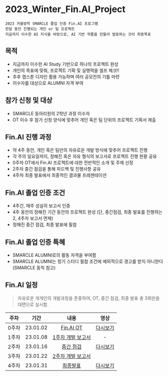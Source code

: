 # 2023_Winter_Fin.AI_Project
~~~
2023 겨울방학 SMARCLE 졸업 인증 Fin.AI 프로그램
한달 동안 진행되는 개인 or 팀 프로젝트
지금까지 이수한 AI 지식을 바탕으로, AI 기반 작품을 만들어 발표하는 것이 최종목표
~~~

## 목적
- 지금까지 이수한 AI Study 기반으로 하나의 프로젝트 완성
- 개인의 목표에 맞춰, 프로젝트 기획 및 실행력을 셀프 체크!!
- 추후 캡스톤 디자인 활용 가능하며 여러 공모전의 기틀 마련
- 이수자를 대상으로 ALUMNI 자격 부여

## 참가 신청 및 대상
- SMARCLE 동아리원의 2학년 과정 이수자
- OT 이수 후 참가 신청 양식에 맞추어 개인 혹은 팀 단위의 프로젝트 기획서 제출

## Fin.AI 진행 과정
- 약 4주 동안, 개인 혹은 팀만의 자유로운 개발 방식에 맞추어 프로젝트 진행
- 각 주의 일요일까지, 정해진 혹은 자유 형식의 보고서로 프로젝트 진행 현황 공유
- 0주차 OT에서 Fin.AI 프로젝트에 대한 전반적인 소개 및 주제 선정
- 2주차 중간 점검을 통해 피드백 및 진행사항 공유
- 4주차 최종 발표에서 최종적인 결과물 프레젠테이션

## Fin.AI 졸업 인증 조건
- 4주간, 매주 성실히 보고서 인증
- 4주 동안의 정해진 기간 동안의 프로젝트 완성 (단, 중간점검, 최종 발표를 진행하는 2, 4주차 보고서 면제)
- 정해진 중간 점검, 최종 발표에 필참


## Fin.AI 졸업 인증 특혜
- SMARCLE ALUMNI로의 활동 자격을 부여함
- SMARCLE ALUMNI는 정기 스터디 필참 조건에 예외적으로 경고를 받지 아니한다 (SMARCLE 동칙 참고)


## Fin.AI 일정

> 자유로운 개개인의 개발과정을 존중하여, OT, 중간 점검, 최종 발표 총 3회만을 대면으로 실시함.

|주차|기간|내용|영상|
|:---:|:---:|:---:|:---:|
0주차|23.01.02|[Fin.AI OT]()|[다시보기]()|
1주차|23.01.08|[1주차 개발 보고서]()|-|
2주차|23.01.16|[중간 점검]()|[다시보기]()|
3주차|23.01.22|[2주차 개발 보고서]()||
4주차|23.01.31|[최종발표]()|[다시보기]()|


